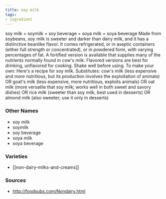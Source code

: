 ```yaml
---
title: soy milk
tags:
- ingredient
---
```

soy milk = soymilk = soy beverage = soya milk = soya beverage Made from soybeans, soy milk is sweeter and darker than dairy milk, and it has a distinctive beanlike flavor. It comes refrigerated, or in aseptic containers (either full strength or concentrated), or in powdered form, with varying percentages of fat. A fortified version is available that supplies many of the nutrients normally found in cow's milk. Flavored versions are best for drinking, unflavored for cooking. Shake well before using. To make your own: Here's a recipe for soy milk. Substitutes: cow's milk (less expensive and more nutritious, but its production involves the exploitation of animals) OR goat's milk (less expensive, more nutritious, exploits animals) OR oat milk (more versatile that soy milk; works well in both sweet and savory dishes) OR rice milk (sweeter than soy milk, best used in desserts) OR almond milk (also sweeter; use it only in desserts)

### Other Names

* soy milk
* soymilk
* soy beverage
* soya milk
* soya beverage

### Varieties

* [[non-dairy-milks-and-creams]]

### Sources
* http://foodsubs.com/Nondairy.html
